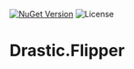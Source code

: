 [![NuGet Version](https://img.shields.io/nuget/v/Drastic.Flipper.svg)](https://www.nuget.org/packages/Drastic.Flipper/) ![License](https://img.shields.io/badge/License-MIT-blue.svg)

# Drastic.Flipper